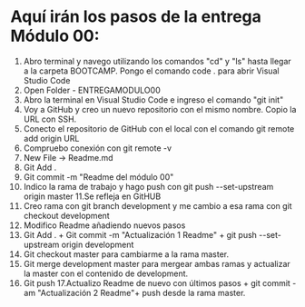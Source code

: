 # Aquí irán los pasos de la entrega Módulo 00:
1. Abro terminal y navego utilizando los comandos "cd" y "ls" hasta llegar a la carpeta BOOTCAMP. Pongo el comando code . para abrir Visual Studio Code
2. Open Folder - ENTREGAMODULO00
3. Abro la terminal en Visual Studio Code e ingreso el comando "git init"
4. Voy a GitHub y creo un nuevo repositorio con el mismo nombre. Copio la URL con SSH.
5. Conecto el repositorio de GitHub con el local con el comando git remote add origin URL
6. Compruebo conexión con git remote -v
7. New File -> Readme.md
8. Git Add .
9. Git commit -m "Readme del módulo 00"
10. Indico la rama de trabajo y hago push con git push --set-upstream origin master
11.Se refleja en GitHUB
12. Creo rama con git branch development y me cambio a esa rama con git checkout development
12. Modifico Readme añadiendo nuevos pasos
13. Git Add . + Git commit -m "Actualización 1 Readme" + git push --set-upstream origin development
14. Git checkout master para cambiarme a la rama master.
15. Git merge development master para mergear ambas ramas y actualizar la master con el contenido de development.
16. Git push
17.Actualizo Readme de nuevo con últimos pasos + git commit -am "Actualización 2 Readme"+ push desde la rama master.